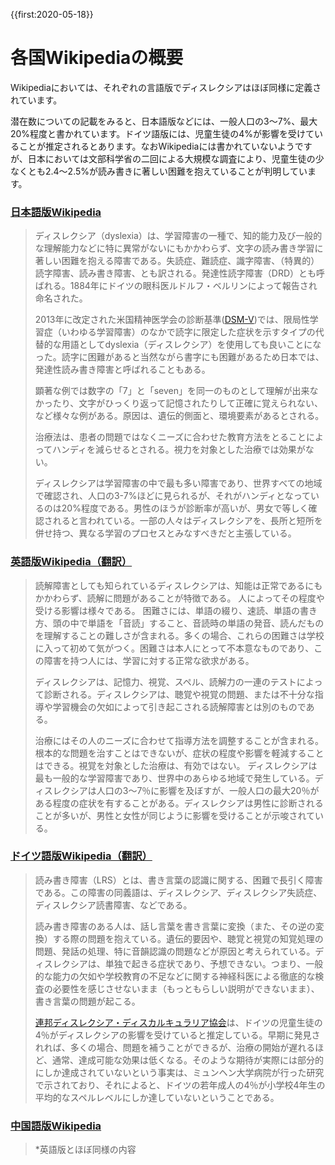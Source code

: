 {{first:2020-05-18}}
# 各国Wikipediaの概要
Wikipediaにおいては、それぞれの言語版でディスレクシアはほぼ同様に定義されています。

潜在数についての記載をみると、日本語版などには、一般人口の3～7%、最大20%程度と書かれています。ドイツ語版には、児童生徒の4%が影響を受けていることが推定されるとあります。なおWikipediaには書かれていないようですが、日本においては文部科学省の二回による大規模な調査により、児童生徒の少なくとも2.4～2.5%が読み書きに著しい困難を抱えていることが判明しています。
### [日本語版Wikipedia](https://ja.wikipedia.org/wiki/%E3%83%87%E3%82%A3%E3%82%B9%E3%83%AC%E3%82%AF%E3%82%B7%E3%82%A2)
> ディスレクシア（dyslexia）は、学習障害の一種で、知的能力及び一般的な理解能力などに特に異常がないにもかかわらず、文字の読み書き学習に著しい困難を抱える障害である。失読症、難読症、識字障害、（特異的）読字障害、読み書き障害、とも訳される。発達性読字障害（DRD）とも呼ばれる。1884年にドイツの眼科医ルドルフ・ベルリンによって報告され命名された。
>
> 2013年に改定された米国精神医学会の診断基準([DSM-V](https://dsm.psychiatryonline.org/doi/book/10.1176/appi.books.9780890425596))では、限局性学習症（いわゆる学習障害）のなかで読字に限定した症状を示すタイプの代替的な用語としてdyslexia（ディスレクシア）を使用しても良いことになった。読字に困難があると当然ながら書字にも困難があるため日本では、発達性読み書き障害と呼ばれることもある。
>
> 顕著な例では数字の「7」と「seven」を同一のものとして理解が出来なかったり、文字がひっくり返って記憶されたりして正確に覚えられない、など様々な例がある。原因は、遺伝的側面と、環境要素があるとされる。
>
> 治療法は、患者の問題ではなくニーズに合わせた教育方法をとることによってハンディを減らせるとされる。視力を対象とした治療では効果がない。
>
> ディスレクシアは学習障害の中で最も多い障害であり、世界すべての地域で確認され、人口の3-7%ほどに見られるが、それがハンディとなっているのは20%程度である。男性のほうが診断率が高いが、男女で等しく確認されると言われている。一部の人々はディスレクシアを、長所と短所を併せ持つ、異なる学習のプロセスとみなすべきだと主張している。

### [英語版Wikipedia（翻訳）](https://en.wikipedia.org/wiki/Dyslexia)
> 読解障害としても知られているディスレクシアは、知能は正常であるにもかかわらず、読解に問題があることが特徴である。 人によってその程度や受ける影響は様々である。 困難さには、単語の綴り、速読、単語の書き方、頭の中で単語を「音読」すること、音読時の単語の発音、読んだものを理解することの難しさが含まれる。多くの場合、これらの困難さは学校に入って初めて気がつく。困難さは本人にとって不本意なものであり、この障害を持つ人には、学習に対する正常な欲求がある。
> 
> ディスレクシアは、記憶力、視覚、スペル、読解力の一連のテストによって診断される。ディスレクシアは、聴覚や視覚の問題、または不十分な指導や学習機会の欠如によって引き起こされる読解障害とは別のものである。
>
> 治療にはその人のニーズに合わせて指導方法を調整することが含まれる。 根本的な問題を治すことはできないが、症状の程度や影響を軽減することはできる。視覚を対象とした治療は、有効ではない。 ディスレクシアは最も一般的な学習障害であり、世界中のあらゆる地域で発生している。ディスレクシアは人口の3～7％に影響を及ぼすが、一般人口の最大20％がある程度の症状を有することがある。ディスレクシアは男性に診断されることが多いが、男性と女性が同じように影響を受けることが示唆されている。

### [ドイツ語版Wikipedia（翻訳）](https://de.wikipedia.org/wiki/Lese-_und_Rechtschreibst%C3%B6rung)
> 読み書き障害（LRS）とは、書き言葉の認識に関する、困難で長引く障害である。この障害の同義語は、ディスレクシア、ディスレクシア失読症、ディスレクシア読書障害、などである。
>
> 読み書き障害のある人は、話し言葉を書き言葉に変換（また、その逆の変換）する際の問題を抱えている。遺伝的要因や、聴覚と視覚の知覚処理の問題、発話の処理、特に音韻認識の問題などが原因と考えられている。ディスレクシアは、単独で起きる症状であり、予想できない。つまり、一般的な能力の欠如や学校教育の不足などに関する神経科医による徹底的な検査の必要性を感じさせないまま（もっともらしい説明ができないまま）、書き言葉の問題が起こる。
> 
> [連邦ディスレクシア・ディスカルキュラリア協会](https://www.bvl-legasthenie.de/)は、ドイツの児童生徒の4％がディスレクシアの影響を受けていると推定している。早期に発見されれば、多くの場合、問題を補うことができるが、治療の開始が遅れるほど、通常、達成可能な効果は低くなる。そのような期待が実際には部分的にしか達成されていないという事実は、ミュンヘン大学病院が行った研究で示されており、それによると、ドイツの若年成人の4％が小学校4年生の平均的なスペルレベルにしか達していないということである。

### [中国語版Wikipedia](https://zh.wikipedia.org/wiki/%E5%A4%B1%E8%AE%80%E7%97%87)
>*英語版とほぼ同様の内容
